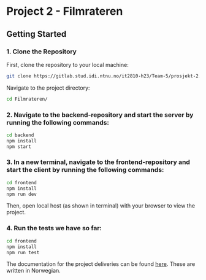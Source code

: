 # Project 2 - Filmrateren


## Getting Started

### 1. Clone the Repository

First, clone the repository to your local machine:

```bash
git clone https://gitlab.stud.idi.ntnu.no/it2810-h23/Team-5/prosjekt-2.git
```


Navigate to the project directory:

```bash
cd Filmrateren/
```


### 2. Navigate to the backend-repository and start the server by running the following commands:


```bash
cd backend
npm install
npm start
```

### 3. In a new terminal, navigate to the frontend-repository and start the client by running the following commands:

```bash
cd frontend
npm install
npm run dev
```

Then, open local host (as shown in terminal) with your browser to view the project.

### 4. Run the tests we have so far:

```bash
cd frontend
npm install
npm run test
```

The documentation for the project deliveries can be found [here](/Filmrateren/docs/). These are written in Norwegian. 